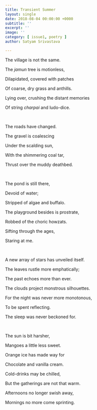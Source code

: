 ```yaml
---
title: Transient Summer
layout: single
date: 2018-08-04 00:00:00 +0000
subtitle: ''
excerpt: ''
image: ''
category: [ issue1, poetry ]
author: Satyam Srivastava

---
```

The village is not the same.

The _jamun_ tree is motionless,

Dilapidated, covered with patches 

Of coarse, dry grass and anthills.

Lying over, crushing the distant memories

Of string _charpai_ and ludo-dice.

 

The roads have changed.

The gravel is coalescing 

Under the scalding sun,

With the shimmering coal tar,

Thrust over the muddy deathbed.

 

The pond is still there,

Devoid of water;

Stripped of algae and buffalo.

The playground besides is prostrate,

Robbed of the choric howzats.

Sifting through the ages,

Staring at me.

 

A new array of stars has unveiled itself.

The leaves rustle more emphatically;

The past echoes more than ever.

The clouds project monstrous silhouettes.

For the night was never more monotonous,

To be spent reflecting.

The sleep was never beckoned for.

 

The sun is bit harsher,

Mangoes a little less sweet.

Orange ice has made way for

Chocolate and vanilla cream.

Cold-drinks may be chilled,

But the gatherings are not that warm.

Afternoons no longer swish away,

Mornings no more come sprinting.
